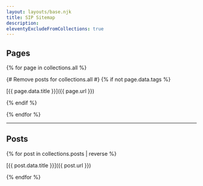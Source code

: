 ```yaml
---
layout: layouts/base.njk
title: SIP Sitemap
description:
eleventyExcludeFromCollections: true
---
```


## Pages

{% for page in collections.all %}

  {# Remove posts for collections.all #}
  {% if not page.data.tags %}

  [{{ page.data.title }}]({{ page.url }})

  {% endif %}

{% endfor %}

---

## Posts

{% for post in collections.posts | reverse %}

  [{{ post.data.title }}]({{ post.url }})

{% endfor %}
